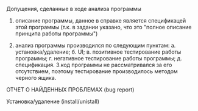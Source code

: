 Допущения, сделанные в ходе анализа программы

1. описание программы, данное в справке является спецификацей этой программы (т.к. в задании указано, что это  "полное описание принципа работы программы")

2. анализ программы производился по следующим пунктам:
  а. установка/удаление;
  б. UI;
  в. позитивное тестирование работы программы;
  г. негативное тестирование работы программы;
  д. спецификация.
3.код программы не рассматривался за его отсутствием, поэтому тестирование производилось методом черного ящика.


ОТЧЕТ О НАЙДЕННЫХ ПРОБЛЕМАХ (bug report)

Установка/удаление (install/unistall)



